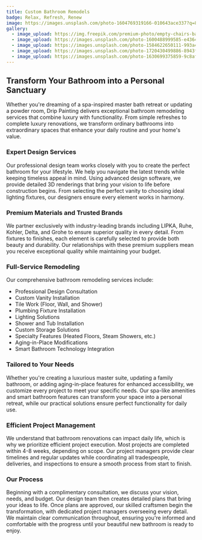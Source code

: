 ```yaml
---
title: Custom Bathroom Remodels
badge: Relax, Refresh, Renew
image: https://images.unsplash.com/photo-1604769319166-010643ace337?q=80&w=2071&auto=format&fit=crop&ixlib=rb-4.0.3&ixid=M3wxMjA3fDB8MHxwaG90by1wYWdlfHx8fGVufDB8fHx8fA%3D%3D
gallery:
  - image_upload: https://img.freepik.com/premium-photo/empty-chairs-bathroom_1048944-10558818.jpg?w=1060
  - image_upload: https://images.unsplash.com/photo-1600488999585-e4364713b90a?q=80&w=1974&auto=format&fit=crop&ixlib=rb-4.0.3&ixid=M3wxMjA3fDB8MHxwaG90by1wYWdlfHx8fGVufDB8fHx8fA%3D%3D
  - image_upload: https://images.unsplash.com/photo-1584622650111-993a426fbf0a?q=80&w=2070&auto=format&fit=crop&ixlib=rb-4.0.3&ixid=M3wxMjA3fDB8MHxwaG90by1wYWdlfHx8fGVufDB8fHx8fA%3D%3D
  - image_upload: https://images.unsplash.com/photo-1720430499886-8943f89990e1?q=80&w=2070&auto=format&fit=crop&ixlib=rb-4.0.3&ixid=M3wxMjA3fDB8MHxwaG90by1wYWdlfHx8fGVufDB8fHx8fA%3D%3D
  - image_upload: https://images.unsplash.com/photo-1630699375859-9c8afffc3295?q=80&w=2070&auto=format&fit=crop&ixlib=rb-4.0.3&ixid=M3wxMjA3fDB8MHxwaG90by1wYWdlfHx8fGVufDB8fHx8fA%3D%3D
---
```

## Transform Your Bathroom into a Personal Sanctuary 

Whether you're dreaming of a spa-inspired master bath retreat or updating a powder room, Drip Painting delivers exceptional bathroom remodeling services that combine luxury with functionality. From simple refreshes to complete luxury renovations, we transform ordinary bathrooms into extraordinary spaces that enhance your daily routine and your home's value. 

### Expert Design Services 

Our professional design team works closely with you to create the perfect bathroom for your lifestyle. We help you navigate the latest trends while keeping timeless appeal in mind. Using advanced design software, we provide detailed 3D renderings that bring your vision to life before construction begins. From selecting the perfect vanity to choosing ideal lighting fixtures, our designers ensure every element works in harmony. 

### Premium Materials and Trusted Brands 

We partner exclusively with industry-leading brands including LIPKA, Ruhe, Kohler, Delta, and Grohe to ensure superior quality in every detail. From fixtures to finishes, each element is carefully selected to provide both beauty and durability. Our relationships with these premium suppliers mean you receive exceptional quality while maintaining your budget. 

### Full-Service Remodeling

Our comprehensive bathroom remodeling services include: 

* Professional Design Consultation 
* Custom Vanity Installation 
* Tile Work (Floor, Wall, and Shower) 
* Plumbing Fixture Installation 
* Lighting Solutions 
* Shower and Tub Installation 
* Custom Storage Solutions 
* Specialty Features (Heated Floors, Steam Showers, etc.) 
* Aging-in-Place Modifications 
* Smart Bathroom Technology Integration 

### Tailored to Your Needs 

Whether you're creating a luxurious master suite, updating a family bathroom, or adding aging-in-place features for enhanced accessibility, we customize every project to meet your specific needs. Our spa-like amenities and smart bathroom features can transform your space into a personal retreat, while our practical solutions ensure perfect functionality for daily use. 

### Efficient Project Management 

We understand that bathroom renovations can impact daily life, which is why we prioritize efficient project execution. Most projects are completed within 4-8 weeks, depending on scope. Our project managers provide clear timelines and regular updates while coordinating all tradespeople, deliveries, and inspections to ensure a smooth process from start to finish. 

### Our Process 

Beginning with a complimentary consultation, we discuss your vision, needs, and budget. Our design team then creates detailed plans that bring your ideas to life. Once plans are approved, our skilled craftsmen begin the transformation, with dedicated project managers overseeing every detail. We maintain clear communication throughout, ensuring you're informed and comfortable with the progress until your beautiful new bathroom is ready to enjoy.
